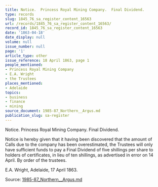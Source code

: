```yaml
---
title: Notice.  Princess Royal Mining Company.  Final Dividend.
type: records
slug: 1845_76_sa_register_content_16563
url: /records/1845_76_sa_register_content_16563/
record_id: 1845_76_sa_register_content_16563
date: '1863-04-18'
date_display: null
volume: null
issue_number: null
page: '1'
article_type: other
issue_reference: 18 April 1863, page 1
people_mentioned:
- Princess Royal Mining Company
- E.A. Wright
- the Trustees
places_mentioned:
- Adelaide
topics:
- business
- finance
- mining
source_document: 1985-87_Northern__Argus.md
publication_slug: sa-register
---
```


Notice.  Princess Royal Mining Company.  Final Dividend.

Notice is hereby given that it having been discovered that the amount of Calls due to the company has been overestimated, the Trustees will only have sufficient funds to pay a Final Dividend of five shillings per share to holders of certificates, in lieu of ten shillings, as advertised in error on 14 April.  By order of the trustees.

E.A. Wright, Adelaide, 17 April 1863.

Source: [1985-87_Northern__Argus.md](/downloads/markdown/1985-87_Northern__Argus.md)
